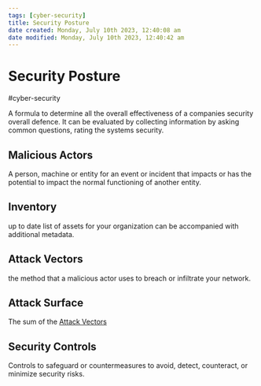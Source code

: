 ```yaml
---
tags: [cyber-security]
title: Security Posture
date created: Monday, July 10th 2023, 12:40:08 am
date modified: Monday, July 10th 2023, 12:40:42 am
---
```

# Security Posture
#cyber-security 


A formula to determine all the overall effectiveness of a companies security overall defence. It can be evaluated by collecting information by asking common questions, rating the systems security.

## Malicious Actors

A person, machine or entity for an event or incident that impacts or has the potential to impact the normal functioning of another entity.


## Inventory
up to date list of assets for your organization can be accompanied with additional metadata.


## Attack Vectors
the method that a malicious actor uses to breach or infiltrate your network.

## Attack Surface
The sum of the [Attack Vectors](#Attack%20Vectors)

## Security Controls
Controls to safeguard or countermeasures to avoid, detect, counteract, or minimize security risks.
